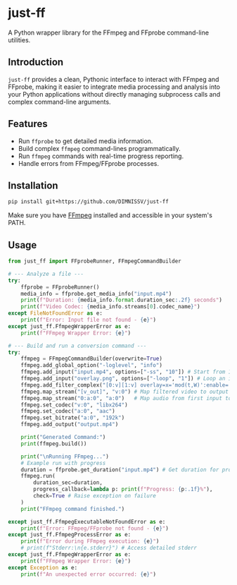 # just-ff

A Python wrapper library for the FFmpeg and FFprobe command-line utilities.

## Introduction

`just-ff` provides a clean, Pythonic interface to interact with FFmpeg and FFprobe, making it easier to integrate media processing and analysis into your Python applications without directly managing subprocess calls and complex command-line arguments.

## Features

-   Run `ffprobe` to get detailed media information.
-   Build complex `ffmpeg` command-lines programmatically.
-   Run `ffmpeg` commands with real-time progress reporting.
-   Handle errors from FFmpeg/FFprobe processes.

## Installation

```bash
pip install git+https://github.com/DIMNISSV/just-ff
```

Make sure you have [FFmpeg](https://ffmpeg.org/download.html) installed and accessible in your system's PATH.

## Usage

```python
from just_ff import FFprobeRunner, FFmpegCommandBuilder

# --- Analyze a file ---
try:
    ffprobe = FFprobeRunner()
    media_info = ffprobe.get_media_info("input.mp4")
    print(f"Duration: {media_info.format.duration_sec:.2f} seconds")
    print(f"Video Codec: {media_info.streams[0].codec_name}")
except FileNotFoundError as e:
    print(f"Error: Input file not found - {e}")
except just_ff.FfmpegWrapperError as e:
    print(f"FFmpeg Wrapper Error: {e}")

# --- Build and run a conversion command ---
try:
    ffmpeg = FFmpegCommandBuilder(overwrite=True)
    ffmpeg.add_global_option("-loglevel", "info")
    ffmpeg.add_input("input.mp4", options=["-ss", "10"]) # Start from 10s
    ffmpeg.add_input("overlay.png", options=["-loop", "1"]) # Loop an image
    ffmpeg.add_filter_complex("[0:v][1:v] overlay=x='mod(t,W)':enable='gte(t,2)':shortest=0 [v_out]")
    ffmpeg.map_stream("[v_out]", "v:0") # Map filtered video to output video stream 0
    ffmpeg.map_stream("0:a:0", "a:0")   # Map audio from first input to output audio stream 0
    ffmpeg.set_codec("v:0", "libx264")
    ffmpeg.set_codec("a:0", "aac")
    ffmpeg.set_bitrate("a:0", "192k")
    ffmpeg.add_output("output.mp4")

    print("Generated Command:")
    print(ffmpeg.build())

    print("\nRunning FFmpeg...")
    # Example run with progress
    duration = ffprobe.get_duration("input.mp4") # Get duration for progress
    ffmpeg.run(
        duration_sec=duration,
        progress_callback=lambda p: print(f"Progress: {p:.1f}%"),
        check=True # Raise exception on failure
    )
    print("FFmpeg command finished.")

except just_ff.FfmpegExecutableNotFoundError as e:
    print(f"Error: FFmpeg/FFprobe not found - {e}")
except just_ff.FfmpegProcessError as e:
    print(f"Error during FFmpeg execution: {e}")
    # print(f"Stderr:\n{e.stderr}") # Access detailed stderr
except just_ff.FfmpegWrapperError as e:
    print(f"FFmpeg Wrapper Error: {e}")
except Exception as e:
    print(f"An unexpected error occurred: {e}")

```
